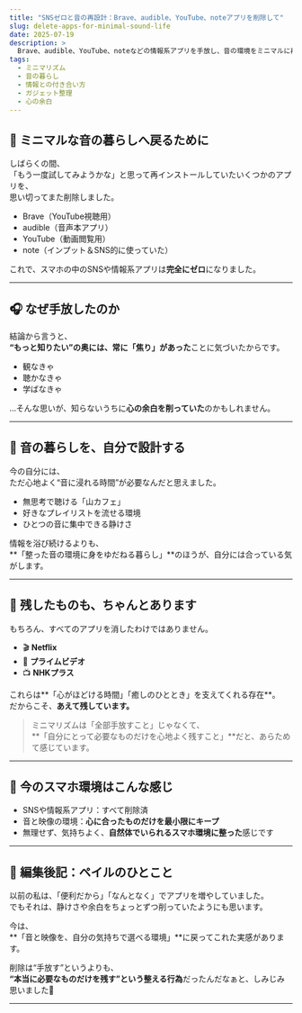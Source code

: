 ```yaml
---
title: "SNSゼロと音の再設計：Brave、audible、YouTube、noteアプリを削除して"
slug: delete-apps-for-minimal-sound-life
date: 2025-07-19
description: >
  Brave、audible、YouTube、noteなどの情報系アプリを手放し、音の環境をミニマルに再設計した記録。必要なものを必要な形で残し、静けさの中で暮らす選択。
tags:
  - ミニマリズム
  - 音の暮らし
  - 情報との付き合い方
  - ガジェット整理
  - 心の余白
---
```


## 🌿 ミニマルな音の暮らしへ戻るために

しばらくの間、  
「もう一度試してみようかな」と思って再インストールしていたいくつかのアプリを、  
思い切ってまた削除しました。

- Brave（YouTube視聴用）
- audible（音声本アプリ）
- YouTube（動画閲覧用）
- note（インプット＆SNS的に使っていた）

これで、スマホの中のSNSや情報系アプリは**完全にゼロ**になりました。

---

## 🎧 なぜ手放したのか

結論から言うと、  
**“もっと知りたい”の奥には、常に「焦り」があった**ことに気づいたからです。

- 観なきゃ  
- 聴かなきゃ  
- 学ばなきゃ

…そんな思いが、知らないうちに**心の余白を削っていた**のかもしれません。

---

## 🔄 音の暮らしを、自分で設計する

今の自分には、  
ただ心地よく“音に浸れる時間”が必要なんだと思えました。

- 無思考で聴ける「山カフェ」  
- 好きなプレイリストを流せる環境  
- ひとつの音に集中できる静けさ

情報を浴び続けるよりも、  
**「整った音の環境に身をゆだねる暮らし」**のほうが、自分には合っている気がします。

---

## 📱 残したものも、ちゃんとあります

もちろん、すべてのアプリを消したわけではありません。

- 🎬 **Netflix**
- 🎥 **プライムビデオ**
- 📺 **NHKプラス**

これらは**「心がほどける時間」「癒しのひととき」を支えてくれる存在**。  
だからこそ、**あえて残しています。**

> ミニマリズムは「全部手放すこと」じゃなくて、  
> **「自分にとって必要なものだけを心地よく残すこと」**だと、あらためて感じています。

---

## 📲 今のスマホ環境はこんな感じ

- SNSや情報系アプリ：すべて削除済  
- 音と映像の環境：**心に合ったものだけを最小限にキープ**  
- 無理せず、気持ちよく、**自然体でいられるスマホ環境に整った**感じです

---

## 🌼 編集後記：ペイルのひとこと

以前の私は、「便利だから」「なんとなく」でアプリを増やしていました。  
でもそれは、静けさや余白をちょっとずつ削っていたようにも思います。

今は、  
**「音と映像を、自分の気持ちで選べる環境」**に戻ってこれた実感があります。

削除は“手放す”というよりも、  
**“本当に必要なものだけを残す”という整える行為**だったんだなぁと、しみじみ思いました🌱

---
